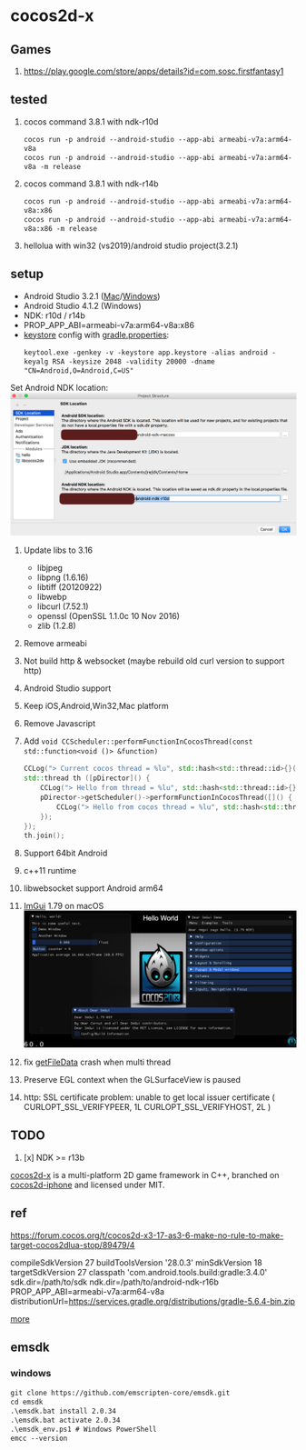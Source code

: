 cocos2d-x
=========

## Games
1. https://play.google.com/store/apps/details?id=com.sosc.firstfantasy1

## tested
1. cocos command 3.8.1 with ndk-r10d

    ```
    cocos run -p android --android-studio --app-abi armeabi-v7a:arm64-v8a
    cocos run -p android --android-studio --app-abi armeabi-v7a:arm64-v8a -m release
    ```

2. cocos command 3.8.1 with ndk-r14b

    ```
    cocos run -p android --android-studio --app-abi armeabi-v7a:arm64-v8a:x86
    cocos run -p android --android-studio --app-abi armeabi-v7a:arm64-v8a:x86 -m release
    ```

3. hellolua with win32 (vs2019)/android studio project(3.2.1)

## setup
- Android Studio 3.2.1 ([Mac](https://redirector.gvt1.com/edgedl/android/studio/ide-zips/3.2.1.0/android-studio-ide-181.5056338-mac.zip)/[Windows](https://redirector.gvt1.com/edgedl/android/studio/ide-zips/3.2.1.0/android-studio-ide-181.5056338-windows.zip))
- Android Studio 4.1.2 (Windows)
- NDK: r10d / r14b
- PROP_APP_ABI=armeabi-v7a:arm64-v8a:x86
- [keystore](projects/hello/proj.android-studio/gen_keystore.bat) config with [gradle.properties](projects/hello/proj.android-studio/app/gradle.properties):
  ```
  keytool.exe -genkey -v -keystore app.keystore -alias android -keyalg RSA -keysize 2048 -validity 20000 -dname "CN=Android,O=Android,C=US"
  ```
  
Set Android NDK location:
![](document/ndk_settings.png)



1. Update libs to 3.16
    - libjpeg
    - libpng (1.6.16)
    - libtiff (20120922)
    - libwebp
    - libcurl (7.52.1)
    - openssl (OpenSSL 1.1.0c  10 Nov 2016)
    - zlib (1.2.8)

2. Remove armeabi

3. Not build http & websocket (maybe rebuild old curl version to support http)

4. Android Studio support

5. Keep iOS,Android,Win32,Mac platform

6. Remove Javascript

7. Add `void CCScheduler::performFunctionInCocosThread(const std::function<void ()> &function)`

   ```c++
   CCLog("> Current cocos thread = %lu", std::hash<std::thread::id>{}(std::this_thread::get_id()));
   std::thread th ([pDirector]() {
       CCLog("> Hello from thread = %lu", std::hash<std::thread::id>{}(std::this_thread::get_id()));
       pDirector->getScheduler()->performFunctionInCocosThread([]() {
           CCLog("> Hello from cocos thread = %lu", std::hash<std::thread::id>{}(std::this_thread::get_id()));
       });
   });
   th.join();
   ```

8. Support 64bit Android

9. c++11 runtime

10. libwebsocket support Android arm64

11. [ImGui](https://github.com/ocornut/imgui) 1.79 on macOS
    ![](document/imgui.png)

12. fix [getFileData](cocos2dx/platform/CCFileUtils.h#L99) crash when multi thread

13. Preserve EGL context when the GLSurfaceView is paused

14. http: SSL certificate problem: unable to get local issuer certificate
    (
    CURLOPT_SSL_VERIFYPEER, 1L
    CURLOPT_SSL_VERIFYHOST, 2L
    )


## TODO

1. [x] NDK >= r13b

[cocos2d-x][1] is a multi-platform 2D game framework in C++, branched on
[cocos2d-iphone][2] and licensed under MIT.


[1]: http://www.cocos2d-x.org "cocos2d-x"
[2]: http://www.cocos2d-iphone.org "cocos2d for iPhone"

## ref

https://forum.cocos.org/t/cocos2d-x3-17-as3-6-make-no-rule-to-make-target-cocos2dlua-stop/89479/4


compileSdkVersion 27
buildToolsVersion '28.0.3'
minSdkVersion 18
targetSdkVersion 27
classpath 'com.android.tools.build:gradle:3.4.0'
sdk.dir=/path/to/sdk
ndk.dir=/path/to/android-ndk-r16b
PROP_APP_ABI=armeabi-v7a:arm64-v8a
distributionUrl=https://services.gradle.org/distributions/gradle-5.6.4-bin.zip


[more](docs/readme.md)

## emsdk

### windows
```shell
git clone https://github.com/emscripten-core/emsdk.git
cd emsdk
.\emsdk.bat install 2.0.34
.\emsdk.bat activate 2.0.34
.\emsdk_env.ps1 # Windows PowerShell
emcc --version
```